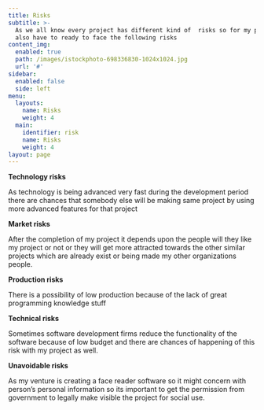 ```yaml
---
title: Risks
subtitle: >-
  As we all know every project has different kind of  risks so for my project I
  also have to ready to face the following risks
content_img:
  enabled: true
  path: /images/istockphoto-698336830-1024x1024.jpg
  url: '#'
sidebar:
  enabled: false
  side: left
menu:
  layouts:
    name: Risks
    weight: 4
  main:
    identifier: risk
    name: Risks
    weight: 4
layout: page
---
```

**Technology risks**

As technology is being advanced very fast during the development period there are chances that somebody else will be making same project by using more advanced features for that project

**Market risks**

After the completion of my project it depends upon the people will they like my project or not or they will get more attracted towards the other similar projects which are already exist or being made my other organizations people.

**Production risks**

There is a possibility of low production because of the lack of great programming knowledge stuff

**Technical risks**

Sometimes software development firms reduce the functionality of the software because of low budget and there are chances of happening of this risk with my project as well. 

**Unavoidable risks**

As my venture is creating a face reader software so it might concern with person’s personal information so its important to get the permission from government to legally make visible the project for social use.
